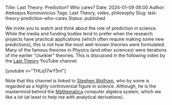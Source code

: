 Title: Last Theory: Prediction? Who cares?
Date: 2024-01-09 08:00
Author: Aleksejus Kononovicius
Tags: Last Theory, video, philosophy
Slug: last-theory-prediction-who-cares
Status: published

We invite you to watch and think about the role of prediction in science.
While the media and funding bodies tend to prefer when the research projects
have practical applications (which often require making some new
predictions), this is not how the most well-known theories were formulated.
Many of the famous theories in Physics (and other sciences) were iterations
of the earlier "clunkier" theories. This is discussed in the following video
by the [Last Theory](https://www.youtube.com/@lasttheory) YouTube channel.

[youtube v="THLq17wY5nI"]

Note that this channel is linked to [Stephen
Wolfram](https://en.wikipedia.org/wiki/Stephen_Wolfram), who by some is
regarded as a highly controversial figure in science. Although, he is the
mastermind behind the [Mathematica](https://www.wolfram.com/mathematica/)
computer algebra system, which we like a lot (at least to help me with
analytical derivations).
